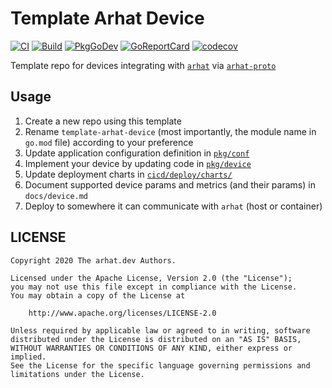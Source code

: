 # Template Arhat Device

[![CI](https://github.com/arhat-dev/template-arhat-device/workflows/CI/badge.svg)](https://github.com/arhat-dev/template-arhat-device/actions?query=workflow%3ACI)
[![Build](https://github.com/arhat-dev/template-arhat-device/workflows/Build/badge.svg)](https://github.com/arhat-dev/template-arhat-device/actions?query=workflow%3ABuild)
[![PkgGoDev](https://pkg.go.dev/badge/arhat.dev/template-arhat-device)](https://pkg.go.dev/arhat.dev/template-arhat-device)
[![GoReportCard](https://goreportcard.com/badge/arhat.dev/template-arhat-device)](https://goreportcard.com/report/arhat.dev/template-arhat-device)
[![codecov](https://codecov.io/gh/arhat-dev/template-arhat-device/branch/master/graph/badge.svg)](https://codecov.io/gh/arhat-dev/template-arhat-device)

Template repo for devices integrating with [`arhat`](https://github.com/arhat-dev/arhat) via [`arhat-proto`](https://github.com/arhat-dev/arhat-proto)

## Usage

1. Create a new repo using this template
2. Rename `template-arhat-device` (most importantly, the module name in `go.mod` file) according to your preference
3. Update application configuration definition in [`pkg/conf`](./pkg/conf/)
4. Implement your device by updating code in [`pkg/device`](./pkg/device/)
5. Update deployment charts in [`cicd/deploy/charts/`](./cicd)
6. Document supported device params and metrics (and their params) in `docs/device.md`
7. Deploy to somewhere it can communicate with `arhat` (host or container)

## LICENSE

```text
Copyright 2020 The arhat.dev Authors.

Licensed under the Apache License, Version 2.0 (the "License");
you may not use this file except in compliance with the License.
You may obtain a copy of the License at

    http://www.apache.org/licenses/LICENSE-2.0

Unless required by applicable law or agreed to in writing, software
distributed under the License is distributed on an "AS IS" BASIS,
WITHOUT WARRANTIES OR CONDITIONS OF ANY KIND, either express or implied.
See the License for the specific language governing permissions and
limitations under the License.
```
